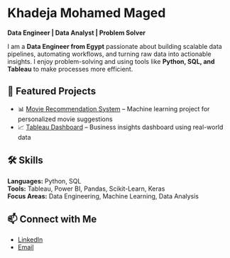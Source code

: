 # Khadeja Mohamed Maged  
**Data Engineer | Data Analyst | Problem Solver**  

I am a **Data Engineer from Egypt** passionate about building scalable data pipelines, automating workflows, and turning raw data into actionable insights. I enjoy problem-solving and using tools like **Python, SQL, and Tableau** to make processes more efficient.  

## 🚀 Featured Projects  
- 📊 [Movie Recommendation System](https://github.com/KhadejaMaged/Movie-Recommendation-System-flask-and-Heroku) – Machine learning project for personalized movie suggestions  
- 📈 [Tableau Dashboard](https://github.com/KhadejaMaged/Sales_dashboard) – Business insights dashboard using real-world data  

## 🛠 Skills  
**Languages:** Python, SQL  
**Tools:** Tableau, Power BI, Pandas, Scikit-Learn, Keras  
**Focus Areas:** Data Engineering, Machine Learning, Data Analysis  

## 📫 Connect with Me  
- [LinkedIn](https://www.linkedin.com/in/khadeja-maged-a2484620b/)  
- [Email](mailto:khadega.mohamed2002@gmail.com)
